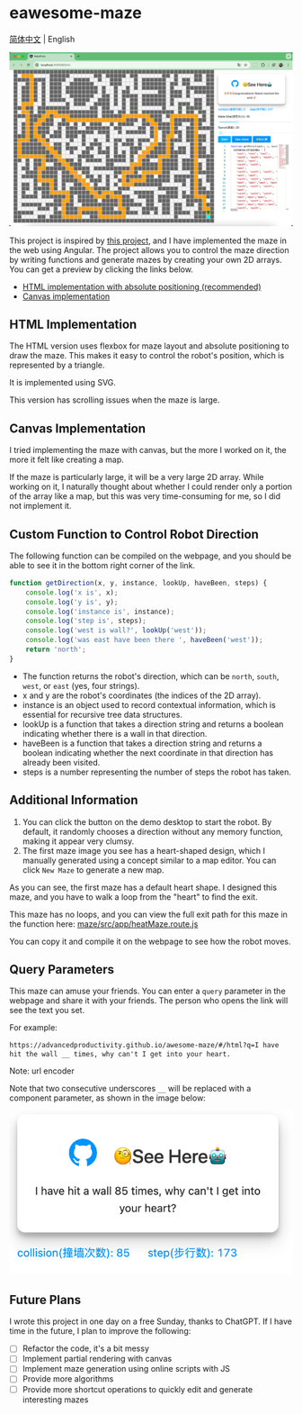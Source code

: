# eawesome-maze

[简体中文](./README_ZH.md) | English

<img src="images/img.png">

This project is inspired by [this project](https://github.com/mbg/maze), and I have implemented the maze in the web using Angular. The project allows you to control the maze direction by writing functions and generate mazes by creating your own 2D arrays. You can get a preview by clicking the links below.

- [HTML implementation with absolute positioning (recommended)](https://advancedproductivity.github.io/awesome-maze/#/html)
- [Canvas implementation](https://advancedproductivity.github.io/awesome-maze/#/canvas)

## HTML Implementation

The HTML version uses flexbox for maze layout and absolute positioning to draw the maze. This makes it easy to control the robot's position, which is represented by a triangle.

It is implemented using SVG.

This version has scrolling issues when the maze is large.

## Canvas Implementation

I tried implementing the maze with canvas, but the more I worked on it, the more it felt like creating a map.

If the maze is particularly large, it will be a very large 2D array. While working on it, I naturally thought about whether I could render only a portion of the array like a map, but this was very time-consuming for me, so I did not implement it.

## Custom Function to Control Robot Direction

The following function can be compiled on the webpage, and you should be able to see it in the bottom right corner of the link.

```js
function getDirection(x, y, instance, lookUp, haveBeen, steps) {
    console.log('x is', x);
    console.log('y is', y);
    console.log('instance is', instance);
    console.log('step is', steps);
    console.log('west is wall?', lookUp('west'));
    console.log('was east have been there ', haveBeen('west'));
    return 'north';
}
```

- The function returns the robot's direction, which can be `north`, `south`, `west`, or `east` (yes, four strings).
- x and y are the robot's coordinates (the indices of the 2D array).
- instance is an object used to record contextual information, which is essential for recursive tree data structures.
- lookUp is a function that takes a direction string and returns a boolean indicating whether there is a wall in that direction.
- haveBeen is a function that takes a direction string and returns a boolean indicating whether the next coordinate in that direction has already been visited.
- steps is a number representing the number of steps the robot has taken.

## Additional Information

1. You can click the button on the demo desktop to start the robot. By default, it randomly chooses a direction without any memory function, making it appear very clumsy.
2. The first maze image you see has a heart-shaped design, which I manually generated using a concept similar to a map editor. You can click `New Maze` to generate a new map.

As you can see, the first maze has a default heart shape. I designed this maze, and you have to walk a loop from the "heart" to find the exit.

This maze has no loops, and you can view the full exit path for this maze in the function here: [maze/src/app/heatMaze.route.js](https://github.com/AdvancedProductivity/maze-training-ground/blob/d4684524ca0cf4a7d16f9d5d703f96d33b09457a/maze/src/app/heatMaze.route.js)

You can copy it and compile it on the webpage to see how the robot moves.

## Query Parameters

This maze can amuse your friends. You can enter a `query` parameter in the webpage and share it with your friends. The person who opens the link will see the text you set.

For example:
```shell
https://advancedproductivity.github.io/awesome-maze/#/html?q=I have hit the wall __ times, why can't I get into your heart.
```
Note: url encoder

Note that two consecutive underscores `__` will be replaced with a component parameter, as shown in the image below:

<img src="images/img_2.png">

## Future Plans

I wrote this project in one day on a free Sunday, thanks to ChatGPT. If I have time in the future, I plan to improve the following:

- [ ] Refactor the code, it's a bit messy
- [ ] Implement partial rendering with canvas
- [ ] Implement maze generation using online scripts with JS
- [ ] Provide more algorithms
- [ ] Provide more shortcut operations to quickly edit and generate interesting mazes
